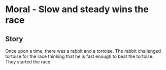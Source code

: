 # Moral - Slow and steady wins the race 

## Story

Once upon a time, there was a rabbit and a tortoise. The rabbit challenged tortoise for the race thinking that he is fast enough to beat the tortoise. They started the race. 

